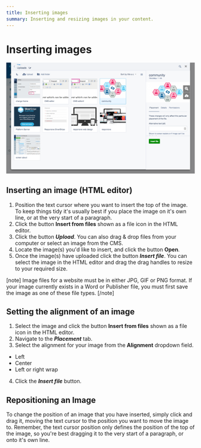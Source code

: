 ```yaml
---
title: Inserting images
summary: Inserting and resizing images in your content.
---
```


# Inserting images

![Images from the CMS](../../_images/images-from-cms.png)

## Inserting an image (HTML editor)
1. Position the text cursor where you want to insert the top of the image. To keep things tidy it's usually best if you place the image on it's own line, or at the very start of a paragraph.
2. Click the button **Insert from files** shown as a file icon in the HTML editor.
3. Click the button ***Upload***. You can also drag & drop files from your computer or select an image from the CMS.
4. Locate the image(s) you'd like to insert, and click the button **Open**.
5. Once the image(s) have uploaded click the button ***Insert file***. You can select the image in the HTML editor and drag the drag handles to resize to your required size.

[note]
Image files for a website must be in either JPG, GIF or PNG format. If your image currently exists in a Word or Publisher file, you must first save the image as one of these file types.
[/note]

## Setting the alignment of an image

1. Select the image and click the button **Insert from files** shown as a file icon in the HTML editor.
2. Navigate to the ***Placement*** tab.
3. Select the alignment for your image from the **Alignment** dropdown field.
* Left
* Center
* Left or right wrap
4. Click the ***Insert file*** button.

## Repositioning an Image

To change the position of an image that you have inserted, simply click and drag it, moving the text cursor to the position you want to move the image to. Remember, the text cursor position only defines the position of the top of the image, so you're best dragging it to the very start of a paragraph, or onto it's own line.
